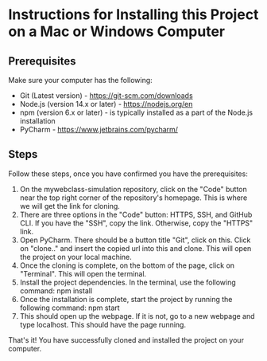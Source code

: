 # Instructions for Installing this Project on a Mac or Windows Computer 
## Prerequisites 
Make sure your computer has the following:
 * Git (Latest version) - https://git-scm.com/downloads
 * Node.js (version 14.x or later) - https://nodejs.org/en
 * npm (version 6.x or later) - is typically installed as a part of the Node.js installation 
 * PyCharm - https://www.jetbrains.com/pycharm/

## Steps 
Follow these steps, once you have confirmed you have the prerequisites: 
1. On the mywebclass-simulation repository, click on the "Code" button near the top right corner of the repository's homepage. This is where we will get the link for cloning. 
2. There are three options in the "Code" button: HTTPS, SSH, and GitHub CLI. If you have the "SSH", copy the link. Otherwise, copy the "HTTPS" link. 
3. Open PyCharm. There should be a button title "Git", click on this. Click on "clone.." and insert the copied url into this and clone. This will open the project on your local machine.
4. Once the cloning is complete, on the bottom of the page, click on "Terminal". This will open the terminal. 
5. Install the project dependencies. In the terminal, use the following command: npm install 
6. Once the installation is complete, start the project by running the following command: npm start 
7. This should open up the webpage. If it is not, go to a new webpage and type localhost. This should have the page running. 

That's it! You have successfully cloned and installed the project on your computer. 
